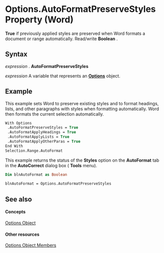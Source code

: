 
# Options.AutoFormatPreserveStyles Property (Word)

 **True** if previously applied styles are preserved when Word formats a document or range automatically. Read/write **Boolean** .


## Syntax

 _expression_ . **AutoFormatPreserveStyles**

 _expression_ A variable that represents an **[Options](873b7b99-3fe1-fd89-9ece-a9355cb827dc.md)** object.


## Example

This example sets Word to preserve existing styles and to format headings, lists, and other paragraphs with styles when formatting automatically. Word then formats the current selection automatically.


```vb
With Options 
 .AutoFormatPreserveStyles = True 
 .AutoFormatApplyHeadings = True 
 .AutoFormatApplyLists = True 
 .AutoFormatApplyOtherParas = True 
End With 
Selection.Range.AutoFormat
```

This example returns the status of the  **Styles** option on the **AutoFormat** tab in the **AutoCorrect** dialog box ( **Tools** menu).




```vb
Dim blnAutoFormat as Boolean 
 
blnAutoFormat = Options.AutoFormatPreserveStyles
```


## See also


#### Concepts


[Options Object](873b7b99-3fe1-fd89-9ece-a9355cb827dc.md)
#### Other resources


[Options Object Members](76cd9dfe-6bbb-4c3d-0bfc-79a62bedd15e.md)
